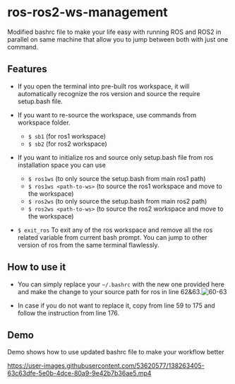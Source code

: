 # ros-ros2-ws-management
Modified bashrc file to make your life easy with running ROS and ROS2 in parallel on same machine that allow you to jump between both with just one command. 

## Features
- If you open the terminal into pre-built ros workspace, it will automatically recognize the ros version and source the require setup.bash file.
- If you want to re-source the workspace, use commands from workspace folder.
	- ```$ sb1``` (for ros1 workspace) 
	- ```$ sb2``` (for ros2 workspace) 

- If you want to initialize ros and source only setup.bash file from ros installation space you can use 
	- ```$ ros1ws``` (to only source the setup.bash from main ros1 path)    
	- ```$ ros1ws <path-to-ws>``` (to source the ros1 workspace and move to the workspace) 
	- ```$ ros2ws``` (to only source the setup.bash from main ros2 path)    
	- ```$ ros2ws <path-to-ws>``` (to source the ros2 workspace and move to the workspace) 
- ```$ exit_ros``` To exit any of the ros workspace and remove all the ros related variable from current bash prompt. You can jump to other version of ros from the same terminal flawlessly. 

## How to use it
- You can simply replace your ```~/.bashrc``` with the new one provided here and make the change to your source path for ros in line 62&63.![60-63](https://user-images.githubusercontent.com/53620577/138263544-1524c282-b26c-4887-adbc-90ff80acaf1f.png)

- In case if you do not want to replace it, copy from line 59 to 175 and follow the instruction from line 176.

## Demo
Demo shows how to use updated bashrc file to make your workflow better


https://user-images.githubusercontent.com/53620577/138263405-63c63dfe-5e0b-4dce-80a9-9e42b7b36ae5.mp4

